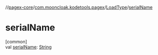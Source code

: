 //[pagex-core](../../../index.md)/[com.mooncloak.kodetools.pagex](../index.md)/[LoadType](index.md)/[serialName](serial-name.md)

# serialName

[common]\
val [serialName](serial-name.md): [String](https://kotlinlang.org/api/latest/jvm/stdlib/kotlin/-string/index.html)
